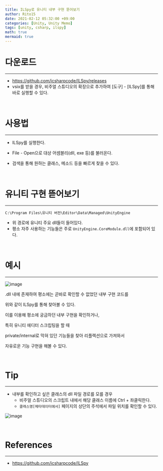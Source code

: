 ```yaml
---
title: ILSpy로 유니티 내부 구현 뜯어보기
author: Rito15
date: 2021-02-12 05:32:00 +09:00
categories: [Unity, Unity Memo]
tags: [unity, csharp, ilspy]
math: true
mermaid: true
---
```


# 다운로드
---
- <https://github.com/icsharpcode/ILSpy/releases>
- vsix를 받을 경우, 비주얼 스튜디오의 확장으로 추가하여 [도구] - [ILSpy]를 통해 바로 실행할 수 있다.

<br>

# 사용법
---
- ILSpy를 실행한다.

- File - Open으로 대상 어셈블리(dll, exe 등)를 불러온다.

- 검색을 통해 원하는 클래스, 메소드 등을 빠르게 찾을 수 있다.

<br>

# 유니티 구현 뜯어보기
---

```
C:\Program Files\유니티 버전\Editor\Data\Managed\UnityEngine
```

- 위 경로에 유니티 주요 dll들이 들어있다.
- 평소 자주 사용하는 기능들은 주로 `UnityEngine.CoreModule.dll`에 포함되어 있다.

<br>

# 예시
---

![image](https://user-images.githubusercontent.com/42164422/120445296-6e35f100-c3c3-11eb-8b3c-4387bf4e9fed.png)

.dll 내에 존재하여 평소에는 곧바로 확인할 수 없었던 내부 구현 코드를

위와 같이 ILSpy를 통해 찾아볼 수 있다.

이를 이용해 평소에 궁금하던 내부 구현을 확인하거나,

특히 유니티 에디터 스크립팅을 할 때

private/internal로 막혀 있던 기능들을 찾아 리플렉션으로 가져와서

자유로운 기능 구현을 해볼 수 있다.

<br>

# Tip
---

- 내부를 확인하고 싶은 클래스의 dll 파일 경로를 모를 경우
  - 비주얼 스튜디오의 스크립트 내에서 해당 클래스 이름에 Ctrl + 좌클릭한다.
  - `클래스명[메타데이터에서]` 페이지의 상단의 주석에서 파일 위치를 확인할 수 있다.

![image](https://user-images.githubusercontent.com/42164422/121644422-f0ae6700-cacd-11eb-8c19-6a610ebb7cea.png)

<br>

# References
---
- <https://github.com/icsharpcode/ILSpy>